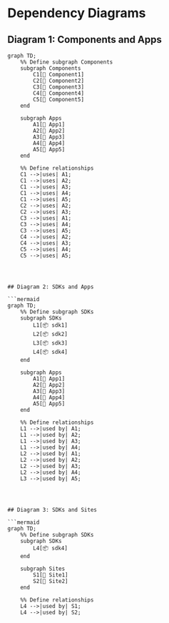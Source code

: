 # Dependency Diagrams

## Diagram 1: Components and Apps

```mermaid
graph TD;
    %% Define subgraph Components
    subgraph Components
        C1[🔧 Component1]
        C2[🔧 Component2]
        C3[🔧 Component3]
        C4[🔧 Component4]
        C5[🔧 Component5]
    end

    subgraph Apps
        A1[📱 App1]
        A2[📱 App2]
        A3[📱 App3]
        A4[📱 App4]
        A5[📱 App5]
    end

    %% Define relationships
    C1 -->|uses| A1;
    C1 -->|uses| A2;
    C1 -->|uses| A3;
    C1 -->|uses| A4;
    C1 -->|uses| A5;
    C2 -->|uses| A2;
    C2 -->|uses| A3;
    C3 -->|uses| A1;
    C3 -->|uses| A4;
    C3 -->|uses| A5;
    C4 -->|uses| A2;
    C4 -->|uses| A3;
    C5 -->|uses| A4;
    C5 -->|uses| A5;




## Diagram 2: SDKs and Apps

```mermaid
graph TD;
    %% Define subgraph SDKs
    subgraph SDKs
        L1[📦 sdk1]
        L2[📦 sdk2]
        L3[📦 sdk3]
        L4[📦 sdk4]
    end

    subgraph Apps
        A1[📱 App1]
        A2[📱 App2]
        A3[📱 App3]
        A4[📱 App4]
        A5[📱 App5]
    end

    %% Define relationships
    L1 -->|used by| A1;
    L1 -->|used by| A2;
    L1 -->|used by| A3;
    L1 -->|used by| A4;
    L2 -->|used by| A1;
    L2 -->|used by| A2;
    L2 -->|used by| A3;
    L2 -->|used by| A4;
    L3 -->|used by| A5;




## Diagram 3: SDKs and Sites

```mermaid
graph TD;
    %% Define subgraph SDKs
    subgraph SDKs
        L4[📦 sdk4]
    end

    subgraph Sites
        S1[🐳 Site1]
        S2[🐳 Site2]
    end

    %% Define relationships
    L4 -->|used by| S1;
    L4 -->|used by| S2;

